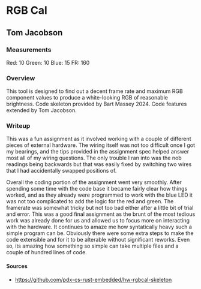 # RGB Cal

## Tom Jacobson

### Measurements

Red: 10
Green: 10
Blue: 15
FR: 160

### Overview

This tool is designed to find out a decent frame rate and maximum RGB component values to produce a white-looking RGB of reasonable brightness. Code skeleton provided by Bart Massey 2024. Code features extended by Tom Jacobson.

### Writeup

This was a fun assignment as it involved working with a couple of different pieces of external hardware. The wiring itself was not too difficult once I got my bearings, and the tips provided in the assignment spec helped answer most all of my wiring questions. The only trouble I ran into was the nob readings being backwards but that was easily fixed by switching two wires that I had accidentally swapped positions of.

Overall the coding portion of the assignment went very smoothly. After spending some time with the code base it became fairly clear how things worked, and as they already were programmed to work with the blue LED it was not too complicated to add the logic for the red and green. The framerate was somewhat tricky but not too bad either after a little bit of trial and error. This was a good final assignment as the brunt of the most tedious work was already done for us and allowed us to focus more on interacting with the hardware. It continues to amaze me how syntatically heavy such a simple program can be. Obviously there were some extra steps to make the code extensible and for it to be alterable without significant reworks. Even so, its amazing how something so simple can take multiple files and a couple of hundred lines of code.

#### Sources

- https://github.com/pdx-cs-rust-embedded/hw-rgbcal-skeleton
